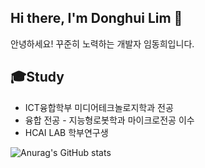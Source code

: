 ## Hi there, I'm Donghui Lim 👋

안녕하세요! 꾸준히 노력하는 개발자 임동희입니다.


## 🎓Study
- ICT융합학부 미디어테크놀로지학과 전공
- 융합 전공 - 지능형로봇학과 마이크로전공 이수
- HCAI LAB 학부연구생

![Anurag's GitHub stats](https://github-readme-stats.vercel.app/api?username=star1sh&show_icons=true&theme=default)

<!--
**star1sh/star1sh** is a ✨ _special_ ✨ repository because its `README.md` (this file) appears on your GitHub profile.

Here are some ideas to get you started:

- 🔭 I’m currently working on ...
- 🌱 I’m currently learning ...
- 👯 I’m looking to collaborate on ...
- 🤔 I’m looking for help with ...
- 💬 Ask me about ...
- 📫 How to reach me: ...
- 😄 Pronouns: ...
- ⚡ Fun fact: ...
-->

